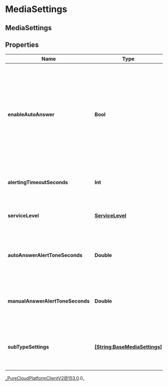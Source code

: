 # MediaSettings

## MediaSettings

## Properties

|Name | Type | Description | Notes|
|------------ | ------------- | ------------- | -------------|
| **enableAutoAnswer** | **Bool** | Indicates if auto-answer is enabled for the given media type or subtype (default is false).  Subtype settings take precedence over media type settings. | [optional] |
| **alertingTimeoutSeconds** | **Int** | The alerting timeout for the media type, in seconds | [optional] |
| **serviceLevel** | [**ServiceLevel**](ServiceLevel) | The targeted service level for the media type | [optional] |
| **autoAnswerAlertToneSeconds** | **Double** | How long to play the alerting tone for an auto-answer interaction | [optional] |
| **manualAnswerAlertToneSeconds** | **Double** | How long to play the alerting tone for a manual-answer interaction | [optional] |
| **subTypeSettings** | [**[String:BaseMediaSettings]**](BaseMediaSettings) | Map of media subtype to media subtype specific settings. | [optional] |



_PureCloudPlatformClientV2@153.0.0_
